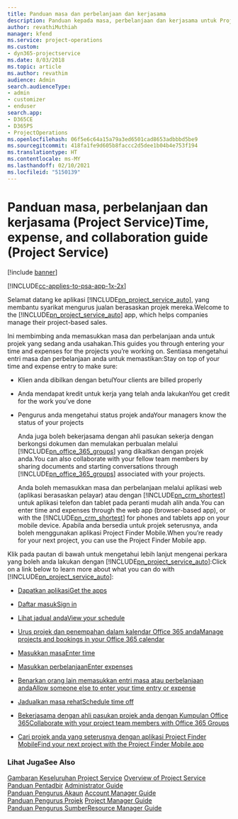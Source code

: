 ```yaml
---
title: Panduan masa dan perbelanjaan dan kerjasama
description: Panduan kepada masa, perbelanjaan dan kerjasama untuk Project Service
author: revathiMuthiah
manager: kfend
ms.service: project-operations
ms.custom:
- dyn365-projectservice
ms.date: 8/03/2018
ms.topic: article
ms.author: revathim
audience: Admin
search.audienceType:
- admin
- customizer
- enduser
search.app:
- D365CE
- D365PS
- ProjectOperations
ms.openlocfilehash: 06f5e6c64a15a79a3ed6501cad8653adbbbd5be9
ms.sourcegitcommit: 418fa1fe9d605b8faccc2d5dee1b04b4e753f194
ms.translationtype: HT
ms.contentlocale: ms-MY
ms.lasthandoff: 02/10/2021
ms.locfileid: "5150139"
---
```

# <a name="time-expense-and-collaboration-guide-project-service"></a><span data-ttu-id="d7e9d-103">Panduan masa, perbelanjaan dan kerjasama (Project Service)</span><span class="sxs-lookup"><span data-stu-id="d7e9d-103">Time, expense, and collaboration guide (Project Service)</span></span>

[!include [banner](../includes/psa-now-project-operations.md)]

[!INCLUDE[cc-applies-to-psa-app-1x-2x](../includes/cc-applies-to-psa-app-1x-2x.md)]

<span data-ttu-id="d7e9d-104">Selamat datang ke aplikasi [!INCLUDE[pn_project_service_auto](../includes/pn-project-service-auto.md)], yang membantu syarikat mengurus jualan berasaskan projek mereka.</span><span class="sxs-lookup"><span data-stu-id="d7e9d-104">Welcome to the [!INCLUDE[pn_project_service_auto](../includes/pn-project-service-auto.md)] app, which helps companies manage their project-based sales.</span></span> 
  
 <span data-ttu-id="d7e9d-105">Ini membimbing anda memasukkan masa dan perbelanjaan anda untuk projek yang sedang anda usahakan.</span><span class="sxs-lookup"><span data-stu-id="d7e9d-105">This guides you through entering your time and expenses for the projects you’re working on.</span></span> <span data-ttu-id="d7e9d-106">Sentiasa mengetahui entri masa dan perbelanjaan anda untuk memastikan:</span><span class="sxs-lookup"><span data-stu-id="d7e9d-106">Stay on top of your time and expense entry to make sure:</span></span>  
  
- <span data-ttu-id="d7e9d-107">Klien anda dibilkan dengan betul</span><span class="sxs-lookup"><span data-stu-id="d7e9d-107">Your clients are billed properly</span></span>  
  
- <span data-ttu-id="d7e9d-108">Anda mendapat kredit untuk kerja yang telah anda lakukan</span><span class="sxs-lookup"><span data-stu-id="d7e9d-108">You get credit for the work you’ve done</span></span>  
  
- <span data-ttu-id="d7e9d-109">Pengurus anda mengetahui status projek anda</span><span class="sxs-lookup"><span data-stu-id="d7e9d-109">Your managers know the status of your projects</span></span>  
  
  <span data-ttu-id="d7e9d-110">Anda juga boleh bekerjasama dengan ahli pasukan sekerja dengan berkongsi dokumen dan memulakan perbualan melalui [!INCLUDE[pn_office_365_groups](../includes/pn-office-365-groups.md)] yang dikaitkan dengan projek anda.</span><span class="sxs-lookup"><span data-stu-id="d7e9d-110">You can also collaborate with your fellow team members by sharing documents and starting conversations through [!INCLUDE[pn_office_365_groups](../includes/pn-office-365-groups.md)] associated with your projects.</span></span>  
  
  <span data-ttu-id="d7e9d-111">Anda boleh memasukkan masa dan perbelanjaan melalui aplikasi web (aplikasi berasaskan pelayar) atau dengan [!INCLUDE[pn_crm_shortest](../includes/pn-crm-shortest.md)] untuk aplikasi telefon dan tablet pada peranti mudah alih anda.</span><span class="sxs-lookup"><span data-stu-id="d7e9d-111">You can enter time and expenses through the web app (browser-based app), or with the [!INCLUDE[pn_crm_shortest](../includes/pn-crm-shortest.md)] for phones and tablets app on your mobile device.</span></span> <span data-ttu-id="d7e9d-112">Apabila anda bersedia untuk projek seterusnya, anda boleh menggunakan aplikasi Project Finder Mobile.</span><span class="sxs-lookup"><span data-stu-id="d7e9d-112">When you’re ready for your next project, you can use the Project Finder Mobile app.</span></span>  
  
<span data-ttu-id="d7e9d-113">Klik pada pautan di bawah untuk mengetahui lebih lanjut mengenai perkara yang boleh anda lakukan dengan [!INCLUDE[pn_project_service_auto](../includes/pn-project-service-auto.md)]:</span><span class="sxs-lookup"><span data-stu-id="d7e9d-113">Click on a link below to learn more about what you can do with [!INCLUDE[pn_project_service_auto](../includes/pn-project-service-auto.md)]:</span></span>  
  
-   [<span data-ttu-id="d7e9d-114">Dapatkan aplikasi</span><span class="sxs-lookup"><span data-stu-id="d7e9d-114">Get the apps</span></span>](../psa/get-apps.md)  
  
-   [<span data-ttu-id="d7e9d-115">Daftar masuk</span><span class="sxs-lookup"><span data-stu-id="d7e9d-115">Sign in</span></span>](../psa/sign-in.md)  
  
-   [<span data-ttu-id="d7e9d-116">Lihat jadual anda</span><span class="sxs-lookup"><span data-stu-id="d7e9d-116">View your schedule</span></span>](../psa/view-schedule.md)  
  
-   [<span data-ttu-id="d7e9d-117">Urus projek dan penempahan dalam kalendar Office 365 anda</span><span class="sxs-lookup"><span data-stu-id="d7e9d-117">Manage projects and bookings in your Office 365 calendar</span></span>](../psa/manage-project-bookings-office-365-calendar.md)  
  
-   [<span data-ttu-id="d7e9d-118">Masukkan masa</span><span class="sxs-lookup"><span data-stu-id="d7e9d-118">Enter time</span></span>](../psa/enter-time.md)  
  
-   [<span data-ttu-id="d7e9d-119">Masukkan perbelanjaan</span><span class="sxs-lookup"><span data-stu-id="d7e9d-119">Enter expenses</span></span>](../psa/enter-expenses.md)  
  
-   [<span data-ttu-id="d7e9d-120">Benarkan orang lain memasukkan entri masa atau perbelanjaan anda</span><span class="sxs-lookup"><span data-stu-id="d7e9d-120">Allow someone else to enter your time entry or expense</span></span>](../psa/allow-someone-else-enter-time-entry-expense.md)  
  
-   [<span data-ttu-id="d7e9d-121">Jadualkan masa rehat</span><span class="sxs-lookup"><span data-stu-id="d7e9d-121">Schedule time off</span></span>](../psa/schedule-time-off.md)  
  
-   [<span data-ttu-id="d7e9d-122">Bekerjasama dengan ahli pasukan projek anda dengan Kumpulan Office 365</span><span class="sxs-lookup"><span data-stu-id="d7e9d-122">Collaborate with your project team members with Office 365 Groups</span></span>](../psa/collaborate-project-team-members-office-365-groups.md)  
  
-   [<span data-ttu-id="d7e9d-123">Cari projek anda yang seterusnya dengan aplikasi Project Finder Mobile</span><span class="sxs-lookup"><span data-stu-id="d7e9d-123">Find your next project with the Project Finder Mobile app</span></span>](../psa/find-next-project-finder-mobile-app.md)  
  
### <a name="see-also"></a><span data-ttu-id="d7e9d-124">Lihat Juga</span><span class="sxs-lookup"><span data-stu-id="d7e9d-124">See Also</span></span>  
 <span data-ttu-id="d7e9d-125">[Gambaran Keseluruhan Project Service](../psa/overview.md) </span><span class="sxs-lookup"><span data-stu-id="d7e9d-125">[Overview of Project Service](../psa/overview.md) </span></span>  
 <span data-ttu-id="d7e9d-126">[Panduan Pentadbir](../psa/admin-guide.md) </span><span class="sxs-lookup"><span data-stu-id="d7e9d-126">[Administrator Guide](../psa/admin-guide.md) </span></span>  
 <span data-ttu-id="d7e9d-127">[Panduan Pengurus Akaun](../psa/account-manager-guide.md) </span><span class="sxs-lookup"><span data-stu-id="d7e9d-127">[Account Manager Guide](../psa/account-manager-guide.md) </span></span>  
 <span data-ttu-id="d7e9d-128">[Panduan Pengurus Projek](../psa/project-manager-guide.md) </span><span class="sxs-lookup"><span data-stu-id="d7e9d-128">[Project Manager Guide](../psa/project-manager-guide.md) </span></span>  
 [<span data-ttu-id="d7e9d-129">Panduan Pengurus Sumber</span><span class="sxs-lookup"><span data-stu-id="d7e9d-129">Resource Manager Guide</span></span>](../psa/resource-manager-guide.md)   
